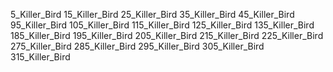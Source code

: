 5_Killer_Bird
15_Killer_Bird
25_Killer_Bird
35_Killer_Bird
45_Killer_Bird
95_Killer_Bird
105_Killer_Bird
115_Killer_Bird
125_Killer_Bird
135_Killer_Bird
185_Killer_Bird
195_Killer_Bird
205_Killer_Bird
215_Killer_Bird
225_Killer_Bird
275_Killer_Bird
285_Killer_Bird
295_Killer_Bird
305_Killer_Bird
315_Killer_Bird